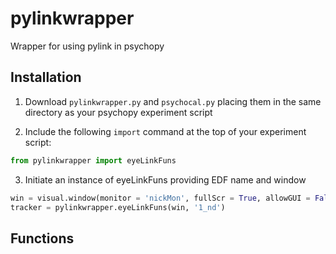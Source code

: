 # pylinkwrapper
Wrapper for using pylink in psychopy

## Installation
1. Download `pylinkwrapper.py` and `psychocal.py` placing them in the same directory as your psychopy experiment script

2. Include the following `import` command at the top of your experiment script: 
```python
from pylinkwrapper import eyeLinkFuns
```

3. Initiate an instance of eyeLinkFuns providing EDF name and window
```python
win = visual.window(monitor = 'nickMon', fullScr = True, allowGUI = False, color = -1)
tracker = pylinkwrapper.eyeLinkFuns(win, '1_nd')
```

## Functions
